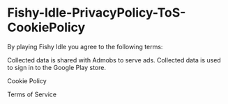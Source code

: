 # Fishy-Idle-PrivacyPolicy-ToS-CookiePolicy

By playing Fishy Idle you agree to the following terms: 

Collected data is shared with Admobs to serve ads.
Collected data is used to sign in to the Google Play store.


Cookie Policy


Terms of Service
